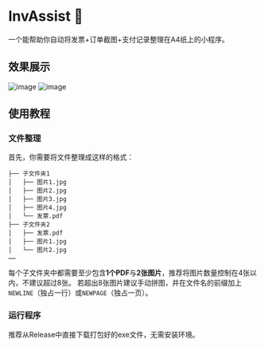 # InvAssist 🤖
一个能帮助你自动将发票+订单截图+支付记录整理在A4纸上的小程序。
## 效果展示
![image](https://github.com/user-attachments/assets/5790c226-b308-4c25-8708-a29887b4e742)
![image](https://github.com/user-attachments/assets/8313107d-f964-444b-84d8-7332a20a291f)

## 使用教程

### 文件整理
首先，你需要将文件整理成这样的格式：
```
├── 子文件夹1
│   ├── 图片1.jpg
│   ├── 图片2.jpg
│   ├── 图片3.jpg
│   ├── 图片4.jpg
│   └── 发票.pdf
├── 子文件夹2
│   ├── 发票.pdf
│   ├── 图片1.jpg
│   └── 图片2.jpg
……
```
每个子文件夹中都需要至少包含**1个PDF**与**2张图片**，推荐将图片数量控制在4张以内，不建议超过8张。
若超出8张图片建议手动拼图，并在文件名的前缀加上`NEWLINE`（独占一行）或`NEWPAGE`（独占一页）。

### 运行程序
推荐从Release中直接下载打包好的exe文件，无需安装环境。
